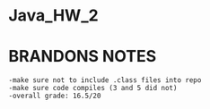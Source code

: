 # Java_HW_2

# BRANDONS NOTES

    -make sure not to include .class files into repo 
    -make sure code compiles (3 and 5 did not)
    -overall grade: 16.5/20